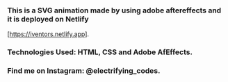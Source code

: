 ### This is a SVG animation made by using adobe aftereffects and it is deployed on Netlify 
[https://iventors.netlify.app].

### Technologies Used: HTML, CSS and Adobe AfEffects.

### Find me on Instagram: @electrifying_codes.